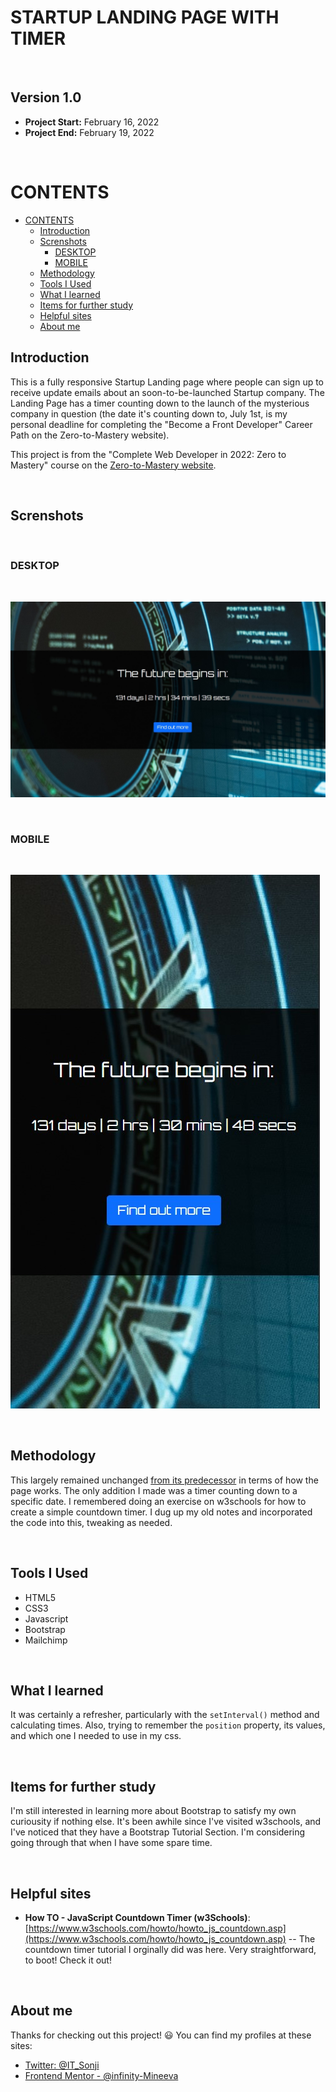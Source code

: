 # STARTUP LANDING PAGE WITH TIMER<!-- omit in toc -->

<br>

## Version 1.0<!-- omit in toc -->

- **Project Start:** February 16, 2022
- **Project End:** February 19, 2022

<br>

# CONTENTS
- [CONTENTS](#contents)
  - [Introduction](#introduction)
  - [Screnshots](#screnshots)
    - [DESKTOP](#desktop)
    - [MOBILE](#mobile)
  - [Methodology](#methodology)
  - [Tools I Used](#tools-i-used)
  - [What I learned](#what-i-learned)
  - [Items for further study](#items-for-further-study)
  - [Helpful sites](#helpful-sites)
  - [About me](#about-me)



Introduction
---
This is a fully responsive Startup Landing page where people can sign up to receive update emails about an soon-to-be-launched Startup company. The Landing Page has a timer counting down to the launch of the mysterious company in question (the date it's counting down to, July 1st, is my personal deadline for completing the "Become a Front Developer" Career Path on the Zero-to-Mastery website).


This project is from the "Complete Web Developer in 2022: Zero to Mastery" course on the [Zero-to-Mastery website](https://zerotomastery.io/).

<br>

Screnshots
---
<br>

### DESKTOP

<br>

![image](images/image1.jpg)

<br>

### MOBILE

<br>

![image](images/image2.jpg)

<br>

Methodology
---

This largely remained unchanged [from its predecessor](https://github.com/Infinity-Mineeva/Startup-Landing-Page) in terms of how the page works. The only addition I made was a timer counting down to a specific date. I remembered doing an exercise on w3schools for how to create a simple countdown timer. I dug up my old notes and incorporated the code into this, tweaking as needed. 

<br>

Tools I Used
---
* HTML5
* CSS3
* Javascript
* Bootstrap
* Mailchimp

<br>

What I learned
---
It was certainly a refresher, particularly with the `setInterval()` method and calculating times. Also, trying to remember the `position` property, its values, and which one I needed to use in my css.

<br>

Items for further study
---
I'm still interested in learning more about Bootstrap to satisfy my own curiousity if nothing else. It's been awhile since I've visited w3schools, and I've noticed that they have a Bootstrap Tutorial Section. I'm considering going through that when I have some spare time.

<br>

Helpful sites
---
- **How TO - JavaScript Countdown Timer (w3Schools)**: [https://www.w3schools.com/howto/howto_js_countdown.asp](https://www.w3schools.com/howto/howto_js_countdown.asp) -- The countdown timer tutorial I orginally did was here. Very straightforward, to boot! Check it out!


<br>

About me
---
Thanks for checking out this project! 😃 You can find my profiles at these sites:
- [Twitter: @IT_Sonji](https://twitter.com/sonji_it)
- [Frontend Mentor - @infinity-Mineeva](https://www.frontendmentor.io/profile/Infinity-Mineeva)